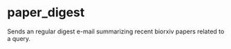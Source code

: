 # paper_digest
Sends an regular digest e-mail summarizing recent biorxiv papers related to a query.

